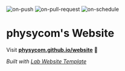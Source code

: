 
  ![on-push](../../actions/workflows/on-push.yaml/badge.svg)
  ![on-pull-request](../../actions/workflows/on-pull-request.yaml/badge.svg)
  ![on-schedule](../../actions/workflows/on-schedule.yaml/badge.svg)

  # physycom's Website

  Visit **[physycom.github.io/website](https://physycom.github.io/website)** 🚀

  _Built with [Lab Website Template](https://greene-lab.gitbook.io/lab-website-template-docs)_
